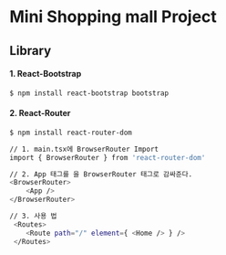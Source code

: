 # Mini Shopping mall Project

## Library
#### 1. React-Bootstrap
`$ npm install react-bootstrap bootstrap`

#### 2. React-Router
```bash
$ npm install react-router-dom

// 1. main.tsx에 BrowserRouter Import
import { BrowserRouter } from 'react-router-dom'

// 2. App 태그를 을 BrowserRouter 태그로 감싸준다.
<BrowserRouter>
    <App />
</BrowserRouter>

// 3. 사용 법
 <Routes>
    <Route path="/" element={ <Home /> } />
 </Routes>
```